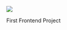 <a href="https://codeclimate.com/github/Vlad-Code/brain-games-2022/maintainability"><img src="https://api.codeclimate.com/v1/badges/1098930176fae2f04506/maintainability" /></a>

First Frontend Project
